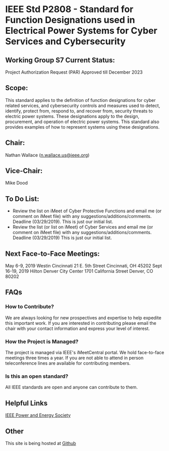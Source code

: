 
# IEEE Std P2808 - Standard for Function Designations used in Electrical Power Systems for Cyber Services and Cybersecurity #

## Working Group S7 Current Status: ##
Project Authorization Request (PAR) Approved till December 2023

## Scope: ##
This standard applies to the definition of function designations for cyber related services, and cybersecurity controls and measures used to detect, identify, protect from, respond to, and recover from, security threats to electric power systems. These designations apply to the design, procurement, and operation of electric power systems. This standard also provides examples of how to represent systems using these designations.

## Chair: ##
Nathan Wallace (n.wallace.us@ieee.org)
## Vice-Chair: ##
Mike Dood

## To Do List: ##
- Review the list on iMeet of Cyber Protective Functions and email me (or comment on iMeet file) with any suggestions/additions/comments. Deadline (03/29/2019). This is just our initial list.
- Review the list (or list on iMeet) of Cyber Services and email me (or comment on iMeet file) with any suggestions/additions/comments. Deadline (03/29/2019) This is just our initial list.


## Next Face-to-Face Meetings: ##
May 6-9, 2019 Westin Cincinnati 21 E. 5th Street Cincinnati, OH 45202
Sept 16-19, 2019 Hilton Denver City Center 1701 California Street Denver, CO 80202

## FAQs ##

### How to Contribute? ###
We are always looking for new prospectives and expertise to help expedite this important work. If you are interested in contributing please email the chair with your contact information and express your level of interest.

### How the Project is Managed? ###
The project is managed via IEEE's iMeetCentral portal. We hold face-to-face meetings three times a year. If you are not able to attend in person teleconference lines are available for contributing members.

### Is this an open standard? ###
All IEEE standards are open and anyone can contribute to them.


## Helpful Links ##
[IEEE Power and Energy Society](http://sites.ieee.org/pes-pscc/)

## Other ##
This site is being hosted at  [Github](https://nathanswallace.github.io/IEEE-PSCC-S7/)
